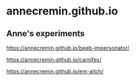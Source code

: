 # annecremin.github.io

<h2>Anne's experiments</h2>
<p><a href="https://annecremin.github.io/beeb-impersonator/">https://annecremin.github.io/beeb-impersonator/</a></p>
<p><a href="https://annecremin.github.io/carnifex/">https://annecremin.github.io/carnifex/</a></p>
<p><a href="https://annecremin.github.io/em-aitch/">https://annecremin.github.io/em-aitch/</a></p>

